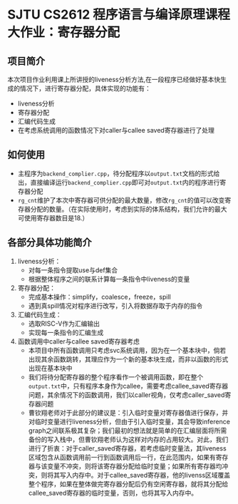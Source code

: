 # SJTU CS2612 程序语言与编译原理课程大作业：寄存器分配

## 项目简介
本次项目作业利用课上所讲授的liveness分析方法,在一段程序已经做好基本快生成的情况下，进行寄存器分配，具体实现的功能有：  
* liveness分析
* 寄存器分配
* 汇编代码生成
* 在考虑系统调用的函数情况下对caller与callee saved寄存器进行了处理

## 如何使用
* 主程序为```backend_complier.cpp```，待分配程序以```output.txt```文档的形式给出，直接编译运行```backend_complier.cpp```即可对```output.txt```内的程序进行寄存器分配
* ```rg_cnt```维护了本次中寄存器可供分配的最大数量，修改```rg_cnt```的值可以改变寄存器分配的数量。（在实际使用时，考虑到实际的体系结构，我们允许的最大可使用寄存器数目是18.）

## 各部分具体功能简介
1. liveness分析：
   * 对每一条指令提取use与def集合
   * 根据整体程序之间的联系计算每一条指令中liveness的变量
2. 寄存器分配：
   * 完成基本操作：simplify，coalesce，freeze，spill
   * 遇到真spill情况对程序进行改写，引入将数据存取于内存的指令
3. 汇编代码生成：
   * 选取RISC-V作为汇编输出
   * 实现每一条指令的汇编生成
4. 函数调用中caller与callee saved寄存器考虑
   * 本项目中所有函数调用只考虑svc系统调用，因为在一个基本块中，倘若出现其余函数跳转，其理应作为一个新的基本块生成，而非以函数的形式出现在基本块中
   * 我们将待分配寄存器的整个程序看作一个被调用函数，即在整个```output.txt```中，只有程序本身作为callee，需要考虑callee_saved寄存器问题，其余情况下的函数调用，我们以caller视角，仅考虑caller_saved寄存器问题
   * 曹钦翔老师对于此部分的建议是：引入临时变量对寄存器值进行保存，并对临时变量进行liveness分析，但由于引入临时变量，其会导致inference graph之间联系极其复杂；我们最初的想法就是简单的在汇编层面将所需备份的写入栈中，但曹钦翔老师认为这样对内存的占用较大。对此，我们进行了折衷：对于caller_saved寄存器，若考虑临时变量法，其liveness区域包含从函数调用前一行到函数调用后一行，在此范围内，如果有寄存器与该变量不冲突，则将该寄存器分配给临时变量；如果所有寄存器均冲突，则将其写入内存中。对于callee_saved寄存器，他的livenss区域覆盖整个程序，如果在整体做完寄存器分配后仍有空闲寄存器，就将其分配给callee_saved寄存器的临时变量，否则，也将其写入内存中。

